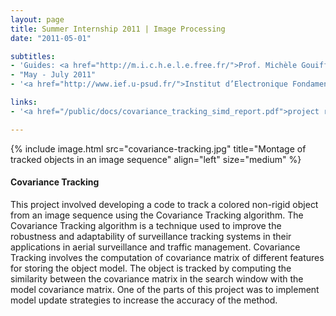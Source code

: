 ```yaml
---
layout: page
title: Summer Internship 2011 | Image Processing
date: "2011-05-01"

subtitles:
- 'Guides: <a href="http://m.i.c.h.e.l.e.free.fr/">Prof. Michèle Gouiffès</a>, <a href="http://www.ief.u-psud.fr/~bouchafa/">Prof. Samia Bouchafa</a>'
- "May - July 2011"
- '<a href="http://www.ief.u-psud.fr/">Institut d’Electronique Fondamentale</a>, Université Paris SUD XI'

links:
- '<a href="/public/docs/covariance_tracking_simd_report.pdf">project report</a>'

---
```


{% include image.html src="covariance-tracking.jpg" title="Montage of tracked objects in an image sequence" align="left" size="medium" %}
#### Covariance Tracking

This project involved developing a code to track a colored non-rigid object from an image sequence using the Covariance Tracking algorithm. The Covariance Tracking algorithm is a technique used to improve the robustness and adaptability of surveillance tracking systems in their applications in aerial surveillance and traffic management. Covariance Tracking involves the computation of covariance matrix of different features for storing the object model. The object is tracked by computing the similarity between the covariance matrix in the search window with the model covariance  matrix. One of the parts of this project was to implement model update strategies to increase the accuracy of the method.
